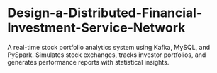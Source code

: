# Design-a-Distributed-Financial-Investment-Service-Network
A real-time stock portfolio analytics system using Kafka, MySQL, and PySpark. Simulates stock exchanges, tracks investor portfolios, and generates performance reports with statistical insights.
